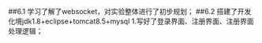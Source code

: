 ##6.1
学习了解了websocket，对实验整体进行了初步规划；
##6.2
搭建了开发化境jdk1.8+eclipse+tomcat8.5+mysql
1.写好了登录界面、注册界面、注册界面处理逻辑；